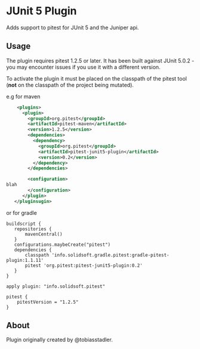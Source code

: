 # JUnit 5 Plugin 

Adds support to pitest for JUnit 5 and the Juniper api.

## Usage

The plugin requires pitest 1.2.5 or later. It has been built against JUnit 5.0.2 - you may encounter issues if you use it with a different version. 

To activate the plugin it must be placed on the classpath of the pitest tool (**not** on the classpath of the project being mutated).

e.g for maven

```xml
    <plugins>
      <plugin>
        <groupId>org.pitest</groupId>
        <artifactId>pitest-maven</artifactId>
        <version>1.2.5</version>
        <dependencies>
          <dependency>
            <groupId>org.pitest</groupId>
            <artifactId>pitest-junit5-plugin</artifactId>
            <version>0.2</version>
          </dependency>
        </dependencies>

        <configuration>
blah
        </configuration>
      </plugin>
   </pluginsugin>
```

or for gradle

```
buildscript {
   repositories {
       mavenCentral()
   }
   configurations.maybeCreate("pitest")
   dependencies {
       classpath 'info.solidsoft.gradle.pitest:gradle-pitest-plugin:1.1.11'
       pitest 'org.pitest:pitest-junit5-plugin:0.2'
   }
}

apply plugin: "info.solidsoft.pitest"

pitest {
    pitestVersion = "1.2.5"
}
```

## About

Plugin originally created by @tobiasstadler.
